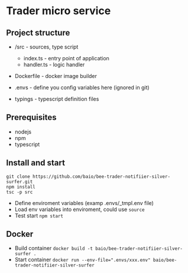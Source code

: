 # Trader micro service

## Project structure

+ /src - sources, type script  
  + index.ts - entry point of application
  + handler.ts - logic handler
    
+ Dockerfile - docker image builder
+ .envs - define you config variables here (ignored in git)
+ typings - typescript definition files    
  
## Prerequisites

+ nodejs
+ npm
+ typescript

## Install and start

```
git clone https://github.com/baio/bee-trader-notifiier-silver-surfer.git
npm install
tsc -p src
```  

+ Define enviroment variables (examp .envs/_tmpl.env file)
+ Load env variables into enviroment, could use `source`
+ Test start `npm start` 

## Docker 

+ Build container `docker build -t baio/bee-trader-notifiier-silver-surfer .`
+ Start container `docker run --env-file=".envs/xxx.env" baio/bee-trader-notifiier-silver-surfer`
